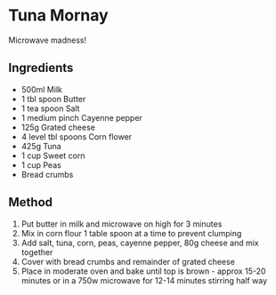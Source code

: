 # Tuna Mornay

Microwave madness!

## Ingredients

* 500ml Milk
* 1 tbl spoon Butter
* 1 tea spoon Salt
* 1 medium pinch Cayenne pepper
* 125g Grated cheese
* 4 level tbl spoons Corn flower
* 425g Tuna
* 1 cup Sweet corn
* 1 cup Peas
* Bread crumbs

## Method

1. Put butter in milk and microwave on high for 3 minutes
1. Mix in corn flour 1 table spoon at a time to prevent clumping
1. Add salt, tuna, corn, peas, cayenne pepper, 80g cheese and mix together
1. Cover with bread crumbs and remainder of grated cheese
1. Place in moderate oven and bake until top is brown - approx 15-20 minutes or
in a 750w microwave for 12-14 minutes stirring half way

